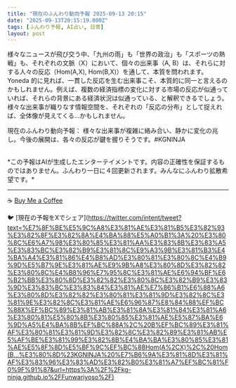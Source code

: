 ```yaml
---
title: "現在のふんわり動向予報 2025-09-13 20:15"
date: "2025-09-13T20:15:19.000Z"
tags: [ふんわり予報, AI占い, 日常]
layout: post
---
```


様々なニュースが飛び交う中、「九州の雨」も「世界の政治」も「スポーツの熱戦」も、それぞれの文脈（X）において、個々の出来事（A, B）は、それらに対する人々の反応（Hom(A,X), Hom(B,X)）を通して、本質を問われます。Yoneda 的に見れば、一貫した反応を生む出来事こそ、本質的に同一と言えるのかもしれません。例えば、複数の経済指標の変化に対する市場の反応が似通っていれば、それらの背景にある経済状況は似通っている、と解釈できるでしょう。  様々な出来事が織りなす情報空間を、それぞれの「反応の分布」として捉えれば、全体像が見えてくる…かもしれません。


現在のふんわり動向予報：
様々な出来事が複雑に絡み合い、静かに変化の兆し。今後の展開は、各々の反応が鍵を握りそうです。#KGNINJA

<br>
*この予報はAIが生成したエンターテイメントです。内容の正確性を保証するものではありません。ふんわり一日に４回更新されます。みんなにふんわり拡散希望です。*

---
☕️ [Buy Me a Coffee](https://www.buymeacoffee.com/kgninja)

🐦 [現在の予報をXでシェア](https://twitter.com/intent/tweet?text=%E7%8F%BE%E5%9C%A8%E3%81%AE%E3%81%B5%E3%82%93%E3%82%8F%E3%82%8A%E4%BA%88%E5%A0%B1%3A%20%E3%80%8C%E6%A7%98%E3%80%85%E3%81%AA%E3%83%8B%E3%83%A5%E3%83%BC%E3%82%B9%E3%81%8C%E9%A3%9B%E3%81%B3%E4%BA%A4%E3%81%86%E4%B8%AD%E3%80%81%E3%80%8C%E4%B9%9D%E5%B7%9E%E3%81%AE%E9%9B%A8%E3%80%8D%E3%82%82%E3%80%8C%E4%B8%96%E7%95%8C%E3%81%AE%E6%94%BF%E6%B2%BB%E3%80%8D%E3%82%82%E3%80%8C%E3%82%B9%E3%83%9D%E3%83%BC%E3%83%84%E3%81%AE%E7%86%B1%E6%88%A6%E3%80%8D%E3%82%82%E3%80%81%E3%81%9D%E3%82%8C%E3%81%9E%E3%82%8C%E3%81%AE%E6%96%87%E8%84%88%EF%BC%88X%EF%BC%89%E3%81%AB%E3%81%8A%E3%81%84%E3%81%A6%E3%80%81%E5%80%8B%E3%80%85%E3%81%AE%E5%87%BA%E6%9D%A5%E4%BA%8B%EF%BC%88A%2C%20B%EF%BC%89%E3%81%AF%E3%80%81%E3%81%9D%E3%82%8C%E3%82%89%E3%81%AB%E5%AF%BE%E3%81%99%E3%82%8B%E4%BA%BA%E3%80%85%E3%81%AE%E5%8F%8D%E5%BF%9C%EF%BC%88Hom(A%2CX)%2C%20Hom(B...%E3%80%8D%23KGNINJA%20%E7%B6%9A%E3%81%8D%E3%81%AF%E3%83%96%E3%83%AD%E3%82%B0%E3%81%A7%EF%BC%81%F0%9F%91%87&url=https%3A%2F%2Fkg-ninja.github.io%2FFunwariyoso%2F)
